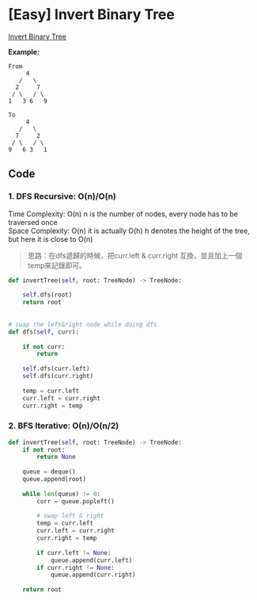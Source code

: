 # \[Easy\] Invert Binary Tree

[Invert Binary Tree](https://leetcode.com/problems/invert-binary-tree/)

**Example:**

```text
From
     4
   /   \
  2     7
 / \   / \
1   3 6   9
```

```text
To
     4
   /   \
  7     2
 / \   / \
9   6 3   1
```

## Code

### 1. DFS Recursive: O\(n\)/O\(n\)

Time Complexity: O\(n\) n is the number of nodes, every node has to be traversed once  
Space Complexity: O\(n\) it is actually O\(h\) h denotes the height of the tree, but here it is close to O\(n\)

> 思路：在dfs遞歸的時候，把curr.left & curr.right 互換，並且加上一個temp來記錄即可。

```python
def invertTree(self, root: TreeNode) -> TreeNode:
    
    self.dfs(root)
    return root
    
    
# swap the left&right node while doing dfs    
def dfs(self, curr):
    
    if not curr:
        return 
    
    self.dfs(curr.left)
    self.dfs(curr.right)
    
    temp = curr.left
    curr.left = curr.right
    curr.right = temp


```

### 2. BFS Iterative: O\(n\)/O\(n/2\)

```python
def invertTree(self, root: TreeNode) -> TreeNode:
    if not root:
        return None
        
    queue = deque()
    queue.append(root)
    
    while len(queue) != 0:
        curr = queue.popleft()
        
        # swap left & right
        temp = curr.left
        curr.left = curr.right
        curr.right = temp
        
        if curr.left != None:
            queue.append(curr.left)
        if curr.right != None:
            queue.append(curr.right)
    
    return root
```

